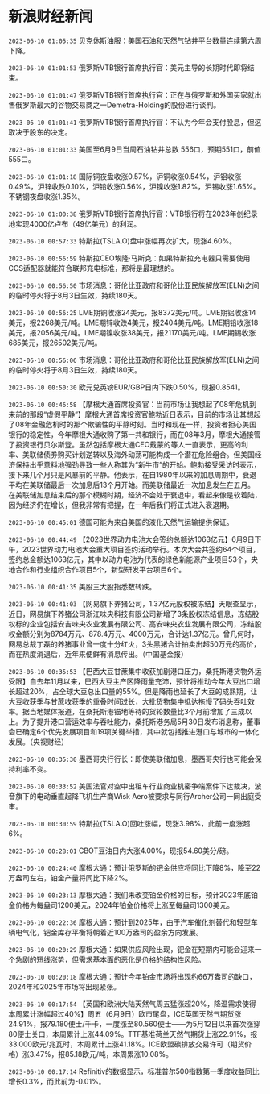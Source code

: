 # 新浪财经新闻
`2023-06-10 01:05:35` 贝克休斯油服：美国石油和天然气钻井平台数量连续第六周下降。

`2023-06-10 01:01:53` 俄罗斯VTB银行首席执行官：美元主导的长期时代即将结束。

`2023-06-10 01:01:47` 俄罗斯VTB银行首席执行官：正在与俄罗斯和外国买家就出售俄罗斯最大的谷物交易商之一Demetra-Holding的股份进行谈判。

`2023-06-10 01:01:41` 俄罗斯VTB银行首席执行官：不认为今年会支付股息，但这取决于股东的决定。

`2023-06-10 01:01:33` 美国至6月9日当周石油钻井总数 556口，预期551口，前值555口。

`2023-06-10 01:01:18` 国际铜夜盘收涨0.57%，沪铜收涨0.54%，沪铝收涨0.49%，沪锌收跌0.10%，沪铅收涨0.56%，沪镍收涨1.82%，沪锡收涨1.65%。不锈钢夜盘收涨1.35%。

`2023-06-10 01:00:38` 俄罗斯VTB银行首席执行官：VTB银行将在2023年创纪录地实现4000亿卢布（49亿美元）的利润。

`2023-06-10 00:57:33` 特斯拉(TSLA.O)盘中涨幅再次扩大，现涨4.60%。

`2023-06-10 00:56:59` 特斯拉CEO埃隆·马斯克：如果特斯拉充电器只需要使用CCS适配器就能符合联邦充电标准，那将是最理想的。

`2023-06-10 00:56:50` 市场消息：哥伦比亚政府和哥伦比亚民族解放军(ELN)之间的临时停火将于8月3日生效，持续180天。

`2023-06-10 00:56:25` LME期铜收涨24美元，报8372美元/吨。LME期铝收涨14美元，报2268美元/吨。LME期锌收跌4美元，报2404美元/吨。LME期铅收涨18美元，报2056美元/吨。LME期镍收涨38美元，报21170美元/吨。LME期锡收涨685美元，报26502美元/吨。

`2023-06-10 00:56:06` 市场消息：哥伦比亚政府和哥伦比亚民族解放军(ELN)之间的临时停火将于8月3日生效，持续180天。

`2023-06-10 00:50:30` 欧元兑英镑EUR/GBP日内下跌0.50%，现报0.8541。

`2023-06-10 00:46:58` 【摩根大通首席投资官：当前市场让我想起了08年危机到来前的那段“虚假平静”】摩根大通首席投资官鲍勃近日表示，目前的市场让其想起了08年金融危机时的那个欺骗性的平静时刻。当时和现在一样，投资者担心美国银行的稳定性，今年摩根大通收购了第一共和银行，而在08年3月，摩根大通接管了投资银行贝尔斯登。虽然包括摩根大通CEO戴蒙的等人一直表示，更高的利率、美联储债券购买计划逆转以及海外动荡可能构成一个潜在危险组合。但美国经济保持出乎意料地强劲导致一些人称其为“新牛市”的开始。鲍勃接受采访时表示，接下来几个月只是风暴前的平静。他表示，在自1980年以来的加息周期中，衰退平均在美联储最后一次加息后13个月开始。而美联储最近一次加息发生在五月。在美联储加息结束后的那个模糊时期，经济不会处于衰退中，看起来像是软着陆，因为经济仍在增长，但我非常有把握，在一年后我们将正式进入衰退期。

`2023-06-10 00:45:01` 德国可能为来自美国的液化天然气运输提供保证。

`2023-06-10 00:44:49` 【2023世界动力电池大会签约总额达1063亿元】6月9日下午，2023世界动力电池大会重大项目签约活动举行。本次大会共签约64个项目，签约总金额达1063亿元，其中以动力电池为代表的绿色新能源产业项目53个，央地合作和行业组织合作项目5个，新型研发平台项目6个。

`2023-06-10 00:41:35` 美股三大股指悉数转跌。

`2023-06-10 00:41:03` 【网易旗下养猪公司，1.37亿元股权被冻结】天眼查显示，近日，网易旗下养猪公司浙江味央科技有限公司新增了3条股权冻结信息，冻结股权标的企业包括安吉味央农业发展有限公司、高安味央农业发展有限公司，冻结股权金额分别为8784万元、878.4万元、4000万元，合计达1.37亿元。曾几何时，网易总裁丁磊的养猪事业曾一度十分红火，3头黑猪合计拍卖出超50万元的高价，而在热度消退后，近年来便鲜有消息传出。（中国基金报）

`2023-06-10 00:35:53` 【巴西大豆甘蔗集中收获加剧港口压力，桑托斯港货物外运受限】自去年11月以来，巴西大豆主产区降雨量充沛，预计将推动今年大豆出口增长超过20%，占全球大豆总出口量的55%。但是降雨也延长了大豆的成熟期，让大豆收获季与甘蔗收获季的重叠时间过长，大批货物集中抵达拖慢了码头吞吐效率。据当地媒体报道，在桑托斯港锚地等待的货轮数量比3个月前增加了三成以上。为了提升港口营运效率与吞吐能力，桑托斯港务局5月30日发布消息称，董事会已确定6个优先发展项目和19项关键举措，其中就包括推进港口与城市的一体化发展。（央视财经）

`2023-06-10 00:35:30` 墨西哥央行行长：即使美联储加息，墨西哥央行也可能会保持利率不变。

`2023-06-10 00:33:52` 美国法官对空中出租车行业商业机密争端案件下达裁决，波音旗下的电动垂直起降飞机生产商Wisk Aero被要求与同行Archer公司一同出庭受审。

`2023-06-10 00:30:59` 特斯拉(TSLA.O)回吐涨幅，现涨3.98%，此前一度涨超6%。

`2023-06-10 00:28:01` CBOT豆油日内大涨4.00%，现报54.60美分/磅。

`2023-06-10 00:24:40` 摩根大通：预计俄罗斯的钯金供应将同比下降8%，降至22万盎司左右，铂金产量将同比下降2%。

`2023-06-10 00:23:13` 摩根大通：我们未改变铂金价格的目标，预计2023年底铂金价格为每盎司1200美元，2024年铂金价格将上涨至每盎司1300美元。

`2023-06-10 00:22:36` 摩根大通：预计到2025年，由于汽车催化剂替代和轻型车辆电气化，钯金库存平衡将朝着近100万盎司的盈余方向发展。

`2023-06-10 00:20:29` 摩根大通：如果供应风险出现，钯金在短期内可能会迎来一个急剧的短线涨势，但需求基本面的恶化是价格的结构性风险。

`2023-06-10 00:20:18` 摩根大通：预计今年铂金市场将出现约66万盎司的缺口，2024年和2025年市场将出现紧张。

`2023-06-10 00:17:54` 【英国和欧洲大陆天然气周五猛涨超20%，降温需求使得本周累计涨幅超过40%】周五（6月9日）欧市尾盘，ICE英国天然气期货涨24.91%，报79.180便士/千卡，一度涨至80.560便士——为5月12日以来首次涨穿80便士关口，本周累计上涨44.09%。TTF基准荷兰天然气期货上涨22.91%，报33.000欧元/兆瓦时，本周累计上涨41.18%。ICE欧盟碳排放交易许可（期货价格）涨3.47%，报85.18欧元/吨，本周累涨10.08%。

`2023-06-10 00:17:14` Refinitiv的数据显示，标准普尔500指数第一季度收益同比增长0.3%，而此前为-0.01%。

